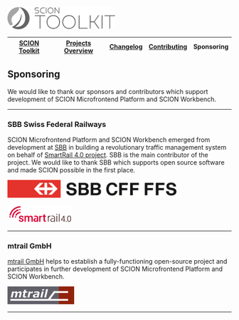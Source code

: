 <a href="/README.md"><img src="/resources/branding/scion-toolkit-banner.svg" height="50" alt="SCION Toolkit"></a>

| [SCION Toolkit][menu-home] | [Projects Overview][menu-projects-overview] | [Changelog][menu-changelog] | [Contributing][menu-contributing] | Sponsoring |  
| --- | --- | --- | --- | --- |

## Sponsoring

We would like to thank our sponsors and contributors which support development of SCION Microfrontend Platform and SCION Workbench.

***
### SBB Swiss Federal Railways
SCION Microfrontend Platform and SCION Workbench emerged from development at [SBB][link-sponsor-sbb] in building a revolutionary traffic management system on behalf of [SmartRail 4.0 project][link-project-sr40]. SBB is the main contributor of the project. We would like to thank SBB which supports open source software and made SCION possible in the first place.

[![SBB Swiss Federal Railways](/docs/logo/sbb.png)][link-sponsor-sbb]

[![SmartRail 4.0 Logo](/docs/logo/smartrail.png)][link-project-sr40]

***
### mtrail GmbH
[mtrail GmbH][link-sponsor-mtrail] helps to establish a fully-functioning open-source project and participates in further development of SCION Microfrontend Platform and SCION Workbench.

[![mtrail GmbH](/docs/logo/mtrail.png)][link-sponsor-mtrail]

***

[menu-home]: /README.md
[menu-projects-overview]: /docs/site/projects-overview.md
[menu-changelog]: /docs/site/changelog/changelog.md
[menu-contributing]: /CONTRIBUTING.md
[menu-sponsoring]: /docs/site/sponsoring.md

[link-sponsor-mtrail]: http://www.mtrail.ch
[link-sponsor-sbb]: http://www.sbb.ch
[link-project-sr40]: https://smartrail40.ch
